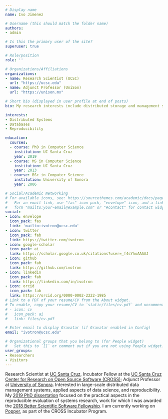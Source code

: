 ```yaml
---
# Display name
name: Ivo Jimenez

# Username (this should match the folder name)
authors:
- admin

# Is this the primary user of the site?
superuser: true

# Role/position
role: ''

# Organizations/Affiliations
organizations:
- name: Research Scientist (UCSC)
  url: "https://ucsc.edu"
- name: Adjunct Professor (UniSon)
  url: "https://unison.mx"

# Short bio (displayed in user profile at end of posts)
bio: My research interests include distributed storage and management systems, as well as reproducibility in systems research.

interests:
- Distributed Systems
- Databases
- Reproducibility

education:
  courses:
  - course: PhD in Computer Science
    institution: UC Santa Cruz
    year: 2019
  - course: MS in Computer Science
    institution: UC Santa Cruz
    year: 2013
  - course: BSc in Computer Science
    institution: University of Sonora
    year: 2006

# Social/Academic Networking
# For available icons, see: https://sourcethemes.com/academic/docs/page-builder/#icons
#   For an email link, use "fas" icon pack, "envelope" icon, and a link in the
#   form "mailto:your-email@example.com" or "#contact" for contact widget.
social:
- icon: envelope
  icon_pack: fas
  link: 'mailto:ivotron@ucsc.edu'
- icon: twitter
  icon_pack: fab
  link: https://twitter.com/ivotron
- icon: google-scholar
  icon_pack: ai
  link: https://scholar.google.co.uk/citations?user=_f4sYhoAAAAJ
- icon: github
  icon_pack: fab
  link: https://github.com/ivotron
- icon: linkedin
  icon_pack: fab
  link: https://linkedin.com/in/ivotron
- icon: orcid
  icon_pack: fab
  link: https://orcid.org/0000-0002-2222-1985
# Link to a PDF of your resume/CV from the About widget.
# To enable, copy your resume/CV to `static/files/cv.pdf` and uncomment the lines below.
# - icon: cv
#   icon_pack: ai
#   link: files/cv.pdf

# Enter email to display Gravatar (if Gravatar enabled in Config)
email: "ivotron@ucsc.edu"

# Organizational groups that you belong to (for People widget)
#   Set this to `[]` or comment out if you are not using People widget.
user_groups:
- Researchers
- Visitors
---
```


Research Scientist at [UC Santa Cruz](https://ucsc.edu), Incubator Fellow at the [UC Santa Cruz Center for Research on Open Source Software (CROSS)](https://cross.ucsc.edu); Adjunct Professor at [University of Sonora](https://unison.mx). Interested in large-scale distributed data management systems, applied aspects of data science, and reproducibility. My [2019 PhD dissertation](https://escholarship.org/content/qt8206n6nz/qt8206n6nz_noSplash_aa992709bea701c3a9d687cb2d229e50.pdf) focused on the practical aspects in the reproducible evaluation of systems research, work for which I was awarded the [2018 Better Scientific Software Fellowship](https://bssw.io/items/bssw-fellows-2018-projects-and-perspectives/). I am currently working on [Popper](https://github.com/getpopper/popper), as part of the CROSS Incubator Program.
